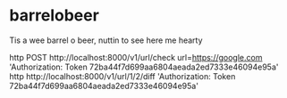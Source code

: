 # barrelobeer
Tis a wee barrel o beer, nuttin to see here me hearty



http POST http://localhost:8000/v1/url/check url=https://google.com 'Authorization: Token 72ba44f7d699aa6804aeada2ed7333e46094e95a'
http http://localhost:8000/v1/url/1/2/diff 'Authorization: Token 72ba44f7d699aa6804aeada2ed7333e46094e95a'
